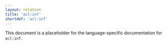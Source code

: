 ```yaml
---
layout: relation
title: 'acl:inf'
shortdef: 'acl:inf'
---
```


This document is a placeholder for the language-specific documentation
for `acl:inf`.
